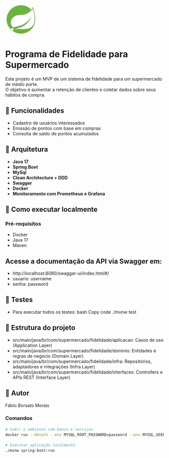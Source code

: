 <img src="https://raw.githubusercontent.com/github/explore/main/topics/spring-boot/spring-boot.png" width="100" alt="Programa de Fidelidade"/>

# Programa de Fidelidade para Supermercado

Este projeto é um MVP de um sistema de fidelidade para um supermercado de médio porte.  
O objetivo é aumentar a retenção de clientes e coletar dados sobre seus hábitos de compra.

## 🎯 Funcionalidades

- Cadastro de usuários interessados
- Emissão de pontos com base em compras
- Consulta de saldo de pontos acumulados

## 🧱 Arquitetura

- **Java 17**
- **Spring Boot**
- **MySql**
- **Clean Architecture + DDD**
- **Swagger**
- **Docker**
- **Monitoramento com Prometheus e Grafana**

## 🚀 Como executar localmente

### Pré-requisitos

- Docker
- Java 17
- Maven

## Acesse a documentação da API via Swagger em:
- http://localhost:8080/swagger-ui/index.html#/
- usuario: username
- senha: password

## 🧪 Testes
 - Para executar todos os testes:
   bash 
   Copy code
   ./mvnw test

## 📂 Estrutura do projeto
 - src/main/java/br/com/supermercado/fidelidade/aplicacao: Casos de uso (Application Layer)
 - src/main/java/br/com/supermercado/fidelidade/dominio: Entidades e regras de negócio (Domain Layer)
 - src/main/java/br/com/supermercado/fidelidade/infra: Repositórios, adaptadores e integrações (Infra Layer)
 - src/main/java/br/com/supermercado/fidelidade/interfaces: Controllers e APIs REST (Interface Layer)

## 👤 Autor
Fábio Borsato Morais

### Comandos

```bash
# Subir o ambiente com banco e serviços
docker run --detach --env MYSQL_ROOT_PASSWORD=password --env MYSQL_USER=user-fidelidade --env MYSQL_PASSWORD=password --env MYSQL_DATABASE=fidelidade --name mysql --publish 3306:3306 mysql:8-oracle

# Executar aplicação localmente
./mvnw spring-boot:run
